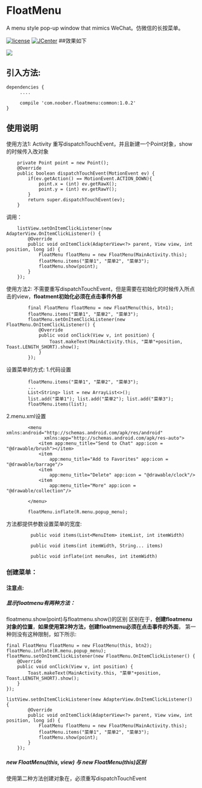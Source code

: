 # FloatMenu
A menu style pop-up window that mimics WeChat。仿微信的长按菜单。

[![license](https://img.shields.io/badge/license-Apache2.0-brightgreen.svg?style=flat)](https://github.com/JavaNoober/FloatMenu) [![JCenter](https://img.shields.io/badge/JCenter-FloatMenu-green.svg?style=flat)](https://bintray.com/noober/maven/FloatMenu)
##效果如下

![](https://raw.githubusercontent.com/JavaNoober/FloatMenu/master/floatmenu.gif)

## 引入方法:

    dependencies {
         ....
    
         compile 'com.noober.floatmenu:common:1.0.2'
    }
    
## 使用说明
使用方法1:
    Activity 重写dispatchTouchEvent，并且新建一个Point对象，show的时候传入改对象
    
    	private Point point = new Point();
    	@Override
    	public boolean dispatchTouchEvent(MotionEvent ev) {
    		if(ev.getAction() == MotionEvent.ACTION_DOWN){
    			point.x = (int) ev.getRawX();
    			point.y = (int) ev.getRawY();
    		}
    		return super.dispatchTouchEvent(ev);
    	}
    
   调用：
   
        listView.setOnItemClickListener(new AdapterView.OnItemClickListener() {
            @Override
            public void onItemClick(AdapterView<?> parent, View view, int position, long id) {
                FloatMenu floatMenu = new FloatMenu(MainActivity.this);
                floatMenu.items("菜单1", "菜单2", "菜单3");
                floatMenu.show(point);
            }
        });

使用方法2:
    不需要重写dispatchTouchEvent，但是需要在初始化的时候传入所点击的view，**floatment初始化必须在点击事件外部**
    
    		final FloatMenu floatMenu = new FloatMenu(this, btn1);
    		floatMenu.items("菜单1", "菜单2", "菜单3");
    		floatMenu.setOnItemClickListener(new FloatMenu.OnItemClickListener() {
    			@Override
    			public void onClick(View v, int position) {
    				Toast.makeText(MainActivity.this, "菜单"+position, Toast.LENGTH_SHORT).show();
    			}
    		});
    		
设置菜单的方式:
    1.代码设置
    
            floatMenu.items("菜单1", "菜单2", "菜单3");
            ...
            List<String> list = new ArrayList<>();
            list.add("菜单1"); list.add("菜单2"); list.add("菜单3");
            floatMenu.items(list);
            
   2.menu.xml设置
            
            <menu xmlns:android="http://schemas.android.com/apk/res/android"
                  xmlns:app="http://schemas.android.com/apk/res-auto">
                <item app:menu_title="Send to Chat" app:icon = "@drawable/brush"></item>
                <item
                    app:menu_title="Add to Favorites" app:icon = "@drawable/barrage"/>
                <item
                    app:menu_title="Delete" app:icon = "@drawable/clock"/>
                <item
                    app:menu_title="More" app:icon = "@drawable/collection"/>
            
            </menu>
            
            floatMenu.inflate(R.menu.popup_menu);
            
   方法都提供参数设置菜单的宽度:
   
             public void items(List<MenuItem> itemList, int itemWidth)
             
             public void items(int itemWidth, String... items) 
             
             public void inflate(int menuRes, int itemWidth)
### 创建菜单：
	
#### 注意点:
##### 显示floatmenu有两种方法：
floatmenu.show(point)与floatmenu.show()的区别
区别在于，**创建floatmenu对象的位置**，**如果使用第2种方法，创建floatmenu必须在点击事件的外面**，
第一种则没有这种限制，如下所示:
    
    final FloatMenu floatMenu = new FloatMenu(this, btn2);
    floatMenu.inflate(R.menu.popup_menu);
    floatMenu.setOnItemClickListener(new FloatMenu.OnItemClickListener() {
        @Override
        public void onClick(View v, int position) {
            Toast.makeText(MainActivity.this, "菜单"+position, Toast.LENGTH_SHORT).show();
        }
    });
    
	listView.setOnItemClickListener(new AdapterView.OnItemClickListener() {
			@Override
			public void onItemClick(AdapterView<?> parent, View view, int position, long id) {
				FloatMenu floatMenu = new FloatMenu(MainActivity.this);
				floatMenu.items("菜单1", "菜单2", "菜单3");
				floatMenu.show(point);
			}
		});
##### new FloatMenu(this, view) 与 new FloatMenu(this)区别
使用第二种方法创建对象在，必须重写dispatchTouchEvent
	